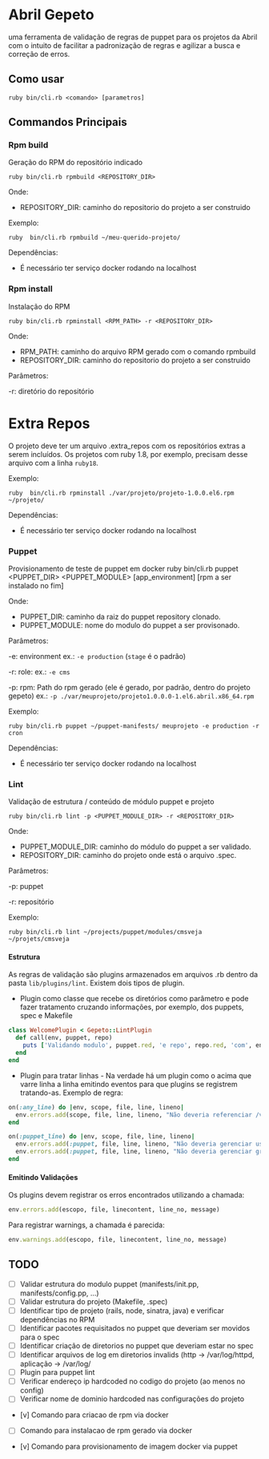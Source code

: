 # Abril Gepeto
uma ferramenta de validação de regras de puppet para os projetos da Abril com o intuito de facilitar a padronização de regras e agilizar a busca e correção de erros.


## Como usar

    ruby bin/cli.rb <comando> [parametros]

## Commandos Principais

### Rpm build
Geração do RPM do repositório indicado

    ruby bin/cli.rb rpmbuild <REPOSITORY_DIR>

Onde:

* REPOSITORY_DIR: caminho do repositorio do projeto a ser construido

Exemplo:

    ruby  bin/cli.rb rpmbuild ~/meu-querido-projeto/

Dependências:

* É necessário ter serviço docker rodando na localhost


### Rpm install
Instalação do RPM

    ruby bin/cli.rb rpminstall <RPM_PATH> -r <REPOSITORY_DIR>

Onde:

* RPM_PATH: caminho do arquivo RPM gerado com o comando rpmbuild
* REPOSITORY_DIR: caminho do repositorio do projeto a ser construido

Parâmetros:

-r: diretório do repositório


Extra Repos
===========

O projeto deve ter um arquivo .extra_repos com os repositórios extras a serem incluídos. Os projetos
com ruby 1.8, por exemplo, precisam desse arquivo com a linha `ruby18`.

Exemplo:

    ruby  bin/cli.rb rpminstall ./var/projeto/projeto-1.0.0.el6.rpm ~/projeto/

Dependências:

* É necessário ter serviço docker rodando na localhost


### Puppet
Provisionamento de teste de puppet em docker
    ruby bin/cli.rb puppet <PUPPET_DIR> <PUPPET_MODULE> [app_environment] [rpm a ser instalado no fim]

Onde:

* PUPPET_DIR: caminho da raiz do puppet repository clonado.
* PUPPET_MODULE: nome do modulo do puppet a ser provisonado.

Parâmetros:

-e: environment
    ex.: `-e production` (`stage` é o padrão)

-r: role:
    ex.: `-e cms`

-p: rpm:
    Path do rpm gerado (ele é gerado, por padrão, dentro do projeto gepeto)
    ex.: `-p ./var/meuprojeto/projeto1.0.0.0-1.el6.abril.x86_64.rpm`

Exemplo:

    ruby bin/cli.rb puppet ~/puppet-manifests/ meuprojeto -e production -r cron

Dependências:

* É necessário ter serviço docker rodando na localhost

### Lint

Validação de estrutura / conteúdo de módulo puppet e projeto

    ruby bin/cli.rb lint -p <PUPPET_MODULE_DIR> -r <REPOSITORY_DIR>

Onde:

* PUPPET_MODULE_DIR: caminho do módulo do puppet a ser validado.
* REPOSITORY_DIR: caminho do projeto onde está o arquivo .spec.

Parâmetros:

-p: puppet

-r: repositório


Exemplo:

    ruby bin/cli.rb lint ~/projects/puppet/modules/cmsveja ~/projets/cmsveja


#### Estrutura

As regras de validação são plugins armazenados em arquivos .rb dentro da pasta `lib/plugins/lint`. Existem dois tipos de plugin.

* Plugin como classe que recebe os diretórios como parâmetro e pode fazer tratamento cruzando informações, por exemplo, dos puppets, spec e Makefile

```ruby
class WelcomePlugin < Gepeto::LintPlugin
  def call(env, puppet, repo)
    puts ['Validando modulo', puppet.red, 'e repo', repo.red, 'com', env.plugins.count.to_s.blue, 'plugins'].join(' ')
  end
end
```

* Plugin para tratar linhas - Na verdade há um plugin como o acima que varre linha a linha emitindo eventos para que plugins se registrem tratando-as.
Exemplo de regra:

```ruby
on(:any_line) do |env, scope, file, line, lineno|
  env.errors.add(scope, file, line, lineno, "Não deveria referenciar /var/abd - usar /opt/abril") if line.include?('/abd/')
end

on(:puppet_line) do |env, scope, file, line, lineno|
  env.errors.add(:puppet, file, line, lineno, "Não deveria gerenciar usuários - mover para spec") if line =~ /useradd|adduser/
  env.errors.add(:puppet, file, line, lineno, "Não deveria gerenciar grupos - mover para spec") if line =~ /groupadd|addgroup/
end
```

#### Emitindo Validações

Os plugins devem registrar os erros encontrados utilizando a chamada:

```ruby
env.errors.add(escopo, file, linecontent, line_no, message)
```

Para registrar warnings, a chamada é parecida:

```ruby
env.warnings.add(escopo, file, linecontent, line_no, message)
```


## TODO

* [ ] Validar estrutura do modulo puppet (manifests/init.pp, manifests/config.pp, ...)
* [ ] Validar estrutura do projeto (Makefile, .spec)
* [ ] Identificar tipo de projeto (rails, node, sinatra, java) e verificar dependências no RPM
* [ ] Identificar pacotes requisitados no puppet que deveriam ser movidos para o spec
* [ ] Identificar criação de diretorios no puppet que deveriam estar no spec
* [ ] Identificar arquivos de log em diretorios invalids (http -> /var/log/httpd, aplicação -> /var/log/<aplicacao>
* [ ] Plugin para puppet lint
* [ ] Verificar endereço ip hardcoded no codigo do projeto (ao menos no config)
* [ ] Verificar nome de dominio hardcoded nas configurações do projeto
* [v] Comando para criacao de rpm via docker
* [ ] Comando para instalacao de rpm gerado via docker
* [v] Comando para provisionamento de imagem docker via puppet
